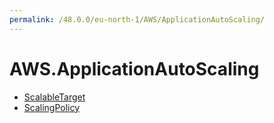 ```yaml
---
permalink: /48.0.0/eu-north-1/AWS/ApplicationAutoScaling/
---
```


# AWS.ApplicationAutoScaling



* [ScalableTarget](ScalableTarget.md)
* [ScalingPolicy](ScalingPolicy.md)